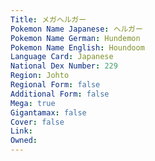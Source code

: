 ```yaml
---
﻿Title: メガヘルガー
Pokemon Name Japanese: ヘルガー
Pokemon Name German: Hundemon
Pokemon Name English: Houndoom
Language Card: Japanese
National Dex Number: 229
Region: Johto
Regional Form: false
Additional Form: false
Mega: true
Gigantamax: false
Cover: false
Link: 
Owned: 
---
```

